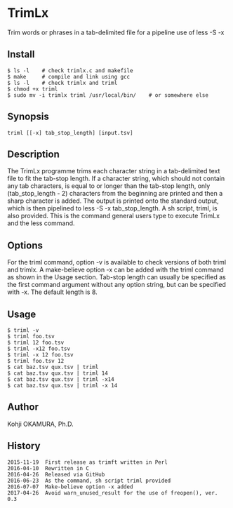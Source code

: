 # TrimLx
Trim words or phrases in a tab-delimited file for a pipeline use of less -S -x

## Install
    $ ls -l    # check trimlx.c and makefile
    $ make     # compile and link using gcc
    $ ls -l    # check trimlx and triml
    $ chmod +x triml
    $ sudo mv -i trimlx triml /usr/local/bin/    # or somewhere else

## Synopsis
    triml [[-x] tab_stop_length] [input.tsv]

## Description
The TrimLx programme trims each character string in a tab-delimited text file to fit the tab-stop length. If a character string, which should not contain any tab characters, is equal to or longer than the tab-stop length, only (tab_stop_length - 2) characters from the beginning are printed and then a sharp character is added. The output is printed onto the standard output, which is then pipelined to less -S -x tab_stop_length. A sh script, triml, is also provided. This is the command general users type to execute TrimLx and the less command.

## Options
For the triml command, option -v is available to check versions of both triml and trimlx. A make-believe option -x can be added with the triml command as shown in the Usage section. Tab-stop length can usually be specified as the first command argument without any option string, but can be specified with -x. The default length is 8.

## Usage
    $ triml -v
    $ triml foo.tsv
    $ triml 12 foo.tsv
    $ triml -x12 foo.tsv
    $ triml -x 12 foo.tsv
    $ triml foo.tsv 12
    $ cat baz.tsv qux.tsv | triml
    $ cat baz.tsv qux.tsv | triml 14
    $ cat baz.tsv qux.tsv | triml -x14
    $ cat baz.tsv qux.tsv | triml -x 14

## Author
Kohji OKAMURA, Ph.D.

## History
    2015-11-19  First release as trimft written in Perl
    2016-04-10  Rewritten in C
    2016-04-26  Released via GitHub
    2016-06-23  As the command, sh script triml provided
    2016-07-07  Make-believe option -x added
    2017-04-26  Avoid warn_unused_result for the use of freopen(), ver. 0.3


